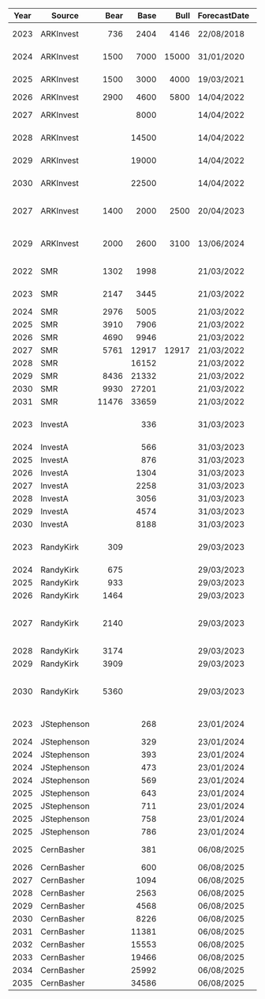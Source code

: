 | Year | Source      |  Bear | Base  | Bull  | ForecastDate | TargetDate | Note                                                                                      | Link                                                                                        |
|------|-------------|------:|------:|------:|--------------|------------|-------------------------------------------------------------------------------------------|---------------------------------------------------------------------------------------------|
| 2023 | ARKInvest   |   736 |  2404 |  4146 |   22/08/2018 |  1/07/2023 | 'Dear Elon: An Open Letter Against Taking Tesla Private'                                  | [ARK Invest](https://ark-invest.com/articles/analyst-research/tesla-private/)               |
| 2024 | ARKInvest   |  1500 |  7000 | 15000 |   31/01/2020 |  1/07/2024 | updated cost supply/demand and robotaxi                                                   | [ARK Invest](https://ark-invest.com/articles/analyst-research/tesla-price-target)           |
| 2025 | ARKInvest   |  1500 |  3000 |  4000 |   19/03/2021 |  1/07/2025 | added insurance, increased robotaxi likelihood                                            | [ARK Invest](https://ark-invest.com/articles/valuation-models/tesla-price-target-2)         |
| 2026 | ARKInvest   |  2900 |  4600 |  5800 |   14/04/2022 |  1/07/2026 | added bitcoin, increased robotaxi                                                         | [ARK Invest](https://ark-invest.com/articles/valuation-models/arks-tesla-model)             |
| 2027 | ARKInvest   |       |  8000 |       |   14/04/2022 |  1/07/2027 | forward forecast published with 2026 target                                               | as above                                                                                    |
| 2028 | ARKInvest   |       | 14500 |       |   14/04/2022 |  1/07/2028 | forward forecast published with 2026 target                                               | as above                                                                                    |
| 2029 | ARKInvest   |       | 19000 |       |   14/04/2022 |  1/07/2029 | forward forecast published with 2026 target                                               | as above                                                                                    |
| 2030 | ARKInvest   |       | 22500 |       |   14/04/2022 |  1/07/2030 | forward forecast published with 2026 target                                               | as above                                                                                    |
| 2027 | ARKInvest   |  1400 |  2000 |  2500 |   20/04/2023 |  1/07/2027 | added energy, increased robotaxi, no bots or AI or autobidder                             | [ARK Invest](https://ark-invest.com/articles/valuation-models/arks-tesla-price-target-2027) |
| 2029 | ARKInvest   | 2000  | 2600  | 3100  |   13/06/2024 |  1/07/2029 | full robotaxi model, no FSD licensing, bots, AI-as-a-service or autobidder                | [ARK Invest](https://ark-invest.com/articles/valuation-models/arks-tesla-price-target-2029) |
| 2022 | SMR         |  1302 |  1998 |       |   21/03/2022 | 31/12/2022 | 1998 weighted average PT, although 1713 is base case                                      | [Link](https://www.youtube.com/watch?v=W0OKbs_N51A&ab_channel=SolvingTheMoneyProblem)       |
| 2023 | SMR         |  2147 |  3445 |       |   21/03/2022 | 31/12/2023 | given these all forecast at same time, plot them as dashed line                           |                                                                                             |
| 2024 | SMR         |  2976 |  5005 |       |   21/03/2022 | 31/12/2024 |                                                                                           |                                                                                             |
| 2025 | SMR         |  3910 |  7906 |       |   21/03/2022 | 31/12/2025 |                                                                                           |                                                                                             |
| 2026 | SMR         |  4690 |  9946 |       |   21/03/2022 | 31/12/2026 |                                                                                           |                                                                                             |
| 2027 | SMR         |  5761 | 12917 | 12917 |   21/03/2022 | 31/12/2027 |                                                                                           |                                                                                             |
| 2028 | SMR         |       | 16152 |       |   21/03/2022 | 31/12/2028 |                                                                                           |                                                                                             |
| 2029 | SMR         |  8436 | 21332 |       |   21/03/2022 | 31/12/2029 |                                                                                           |                                                                                             |
| 2030 | SMR         |  9930 | 27201 |       |   21/03/2022 | 31/12/2030 |                                                                                           |                                                                                             |
| 2031 | SMR         | 11476 | 33659 |       |   21/03/2022 | 31/12/2031 |                                                                                           |                                                                                             |
| 2023 | InvestA     |       |   336 |       |   31/03/2023 | 31/12/2023 | MODIFIED breakdown using bot, semi, insurance to ramp rates for robotaxi, van, heat pump  | [Link](https://www.youtube.com/watch?v=3stat7uO-4E&ab_channel=InvestAnswers)                |
| 2024 | InvestA     |       |   566 |       |   31/03/2023 | 31/12/2024 |                                                                                           | as above                                                                                    |
| 2025 | InvestA     |       |   876 |       |   31/03/2023 | 31/12/2025 |                                                                                           | as above                                                                                    |
| 2026 | InvestA     |       |  1304 |       |   31/03/2023 | 31/12/2026 |                                                                                           | as above                                                                                    |
| 2027 | InvestA     |       |  2258 |       |   31/03/2023 | 31/12/2027 |                                                                                           | as above                                                                                    |
| 2028 | InvestA     |       |  3056 |       |   31/03/2023 | 31/12/2028 |                                                                                           | as above                                                                                    |
| 2029 | InvestA     |       |  4574 |       |   31/03/2023 | 31/12/2029 |                                                                                           | as above                                                                                    |
| 2030 | InvestA     |       |  8188 |       |   31/03/2023 | 31/12/2030 |                                                                                           | as above                                                                                    |
| 2023 | RandyKirk   |   309 |       |       |   29/03/2023 | 31/12/2023 | Auto plus energy stock price estimate 2023 - 2030 excludes robotaxi and bot               | [Link](https://www.youtube.com/watch?v=gAbxciFwjrg&t=647s)                                  |
| 2024 | RandyKirk   |   675 |       |       |   29/03/2023 | 31/12/2024 |                                                                                           | as above                                                                                    |
| 2025 | RandyKirk   |   933 |       |       |   29/03/2023 | 31/12/2025 |                                                                                           | as above                                                                                    |
| 2026 | RandyKirk   |  1464 |       |       |   29/03/2023 | 31/12/2026 |                                                                                           | as above                                                                                    |
| 2027 | RandyKirk   |  2140 |       |       |   29/03/2023 | 31/12/2027 | note https://www.youtube.com/watch?v=xy6K-BVsYSY does BOT ONLY forecasts 2024-2030        | as above                                                                                    |
| 2028 | RandyKirk   |  3174 |       |       |   29/03/2023 | 31/12/2028 |                                                                                           | as above                                                                                    |
| 2029 | RandyKirk   |  3909 |       |       |   29/03/2023 | 31/12/2029 |                                                                                           | as above                                                                                    |
| 2030 | RandyKirk   |  5360 |       |       |   29/03/2023 | 31/12/2030 | note https://www.youtube.com/watch?v=6LY-DieScoM says $10k base target for 2030           | as above                                                                                    |
| 2023 | JStephenson |       |   268 |       |   23/01/2024 | 31/12/2023 | Forecasted at 30x next 12 month adj EBITDA non-GAAP                                       | [YouTube]()https://www.youtube.com/watch?v=hXpxYbVGReIas                                    |
| 2024 | JStephenson |       |   329 |       |   23/01/2024 | 31/03/2024 |                                                                                           | as above                                                                                    |
| 2024 | JStephenson |       |   393 |       |   23/01/2024 | 30/06/2024 |                                                                                           | as above                                                                                    |
| 2024 | JStephenson |       |   473 |       |   23/01/2024 | 30/09/2024 |                                                                                           | as above                                                                                    |
| 2024 | JStephenson |       |   569 |       |   23/01/2024 | 31/12/2024 |                                                                                           | as above                                                                                    |
| 2025 | JStephenson |       |   643 |       |   23/01/2024 | 31/03/2025 |                                                                                           | as above                                                                                    |
| 2025 | JStephenson |       |   711 |       |   23/01/2024 | 30/06/2025 |                                                                                           | as above                                                                                    |
| 2025 | JStephenson |       |   758 |       |   23/01/2024 | 30/09/2025 |                                                                                           | as above                                                                                    |
| 2025 | JStephenson |       |   786 |       |   23/01/2024 | 31/12/2025 |                                                                                           | as above                                                                                    |
| 2025 | CernBasher  |       |   381 |       |   06/08/2025 | 31/12/2025 | Sum of the parts incl bitcoin holding                                                     | [YouTube](https://www.youtube.com/watch?v=J-ezVg-73CA)                                      |
| 2026 | CernBasher  |       |   600 |       |   06/08/2025 | 31/12/2026 |                                                                                           | as above                                                                                    |
| 2027 | CernBasher  |       |  1094 |       |   06/08/2025 | 31/12/2027 |                                                                                           | as above                                                                                    |
| 2028 | CernBasher  |       |  2563 |       |   06/08/2025 | 31/12/2028 |                                                                                           | as above                                                                                    |
| 2029 | CernBasher  |       |  4568 |       |   06/08/2025 | 31/12/2029 |                                                                                           | as above                                                                                    |
| 2030 | CernBasher  |       |  8226 |       |   06/08/2025 | 31/12/2030 |                                                                                           | as above                                                                                    |
| 2031 | CernBasher  |       | 11381 |       |   06/08/2025 | 31/12/2031 |                                                                                           | as above                                                                                    |
| 2032 | CernBasher  |       | 15553 |       |   06/08/2025 | 31/12/2032 |                                                                                           | as above                                                                                    |
| 2033 | CernBasher  |       | 19466 |       |   06/08/2025 | 31/12/2033 |                                                                                           | as above                                                                                    |
| 2034 | CernBasher  |       | 25992 |       |   06/08/2025 | 31/12/2034 |                                                                                           | as above                                                                                    |
| 2035 | CernBasher  |       | 34586 |       |   06/08/2025 | 31/12/2035 |                                                                                           | as above                                                                                    |